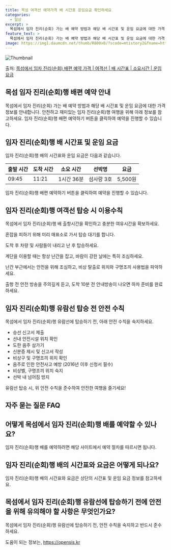 ```yaml
---
title: 목섬 여객선 예약가격 배 시간표 운임요금 확인하세요
categories:
  - 일상
excerpt: >
  목섬에서 임자 진리(순회) 가는 배 예약 방법과 해당 배 시간표 및 운임 요금에 대한 가격 정보를 안내 드리겠습니다. 안전하고 재밋는 임자 진리(순회)행 여행을 위해 아래 정보 참고하시기 바랍니다. 임자 진리(순회)행 배편 예약하기 👈 클릭목섬에서 임자 진리(순회)행 배 시간표출발 시간도착 시간소요 시간선박명요금09:4511:211시간 36분섬사랑 3호5,500원임자 진리(순회)행 배편 예약하기 👈 클릭목섬에서 임자 진리(순회)행 여객선 탑승 시 이용수칙목섬에서 임자 진리(순회)행 배 출항시간을 확인하고 충분한 여유시간을 확보하세요. 혼잡을 피하기 위해 미리 매표소로 가서 탑승 대기를 합니다. 도착 후 차량 및 사람들이 내리고 난 후 탑승하세요. 계단을 이용할 때는 항상 난간을 잡고, 바람이 강한 날에는..
feature_text: >
  목섬에서 임자 진리(순회) 가는 배 예약 방법과 해당 배 시간표 및 운임 요금에 대한 가격 정보를 안내 드리겠습니다. 안전하고 재밋는 임자 진리(순회)행 여행을 위해 아래 정보 참고하시기 바랍니다. 임자 진리(순회)행 배편 예약하기 👈 클릭목섬에서 임자 진리(순회)행 배 시간표출발 시간도착 시간소요 시간선박명요금09:4511:211시간 36분섬사랑 3호5,500원임자 진리(순회)행 배편 예약하기 👈 클릭목섬에서 임자 진리(순회)행 여객선 탑승 시 이용수칙목섬에서 임자 진리(순회)행 배 출항시간을 확인하고 충분한 여유시간을 확보하세요. 혼잡을 피하기 위해 미리 매표소로 가서 탑승 대기를 합니다. 도착 후 차량 및 사람들이 내리고 난 후 탑승하세요. 계단을 이용할 때는 항상 난간을 잡고, 바람이 강한 날에는..
image: https://img1.daumcdn.net/thumb/R800x0/?scode=mtistory2&fname=https%3A%2F%2Fblog.kakaocdn.net%2Fdn%2FoA6kb%2FbtsHCatl687%2FlMsXKzkvakHlGREU03EJPK%2Fimg.webp
---
```


![Thumbnail](https://img1.daumcdn.net/thumb/R800x0/?scode=mtistory2&fname=https%3A%2F%2Fblog.kakaocdn.net%2Fdn%2FoA6kb%2FbtsHCatl687%2FlMsXKzkvakHlGREU03EJPK%2Fimg.webp)

<p>출처: <a href="https://opensis.kr/entry/%EB%AA%A9%EC%84%AC%EC%97%90%EC%84%9C-%EC%9E%84%EC%9E%90-%EC%A7%84%EB%A6%AC%EC%88%9C%ED%9A%8C-%EB%B0%B0%ED%8E%B8-%EC%98%88%EC%95%BD-%EA%B0%80%EA%B2%A9-%EC%97%AC%EA%B0%9D%EC%84%A0-%EB%B0%B0-%EC%8B%9C%EA%B0%84%ED%91%9C-%EC%86%8C%EC%9A%94%EC%8B%9C%EA%B0%84-%EC%9A%B4%EC%9E%84-%EC%9A%94%EA%B8%88" rel="dofollow">목섬에서 임자 진리(순회) 배편 예약 가격 | 여객선 | 배 시간표 | 소요시간 | 운임 요금</a> </p>

## 목섬 임자 진리(순회)행 배편 예약 안내

목섬에서 임자 진리(순회) 가는 배 예약 방법과 해당 배 시간표 및 운임 요금에 대한 가격 정보를 안내합니다. 안전하고 재미있는 임자
진리(순회)행 여행을 위해 아래 정보를 참고하세요. 임자 진리(순회)행 배편 예약하기 버튼을 클릭하여 예약을 진행할 수 있습니다.

## **임자 진리(순회)행 배 시간표 및 운임 요금**

임자 진리(순회)행 배의 시간표와 운임 요금은 다음과 같습니다.

**출발 시간** | **도착 시간** | **소요 시간** | **선박명** | **요금**  
---|---|---|---|---  
09:45 | 11:21 | 1시간 36분 | 섬사랑 3호 | 5,500원  
  
임자 진리(순회)행 배편 예약하기 버튼을 클릭하여 예약을 진행할 수 있습니다.

## **임자 진리(순회)행 여객선 탑승 시 이용수칙**

목섬에서 임자 진리(순회)행 배 출항시간을 확인하고 충분한 여유시간을 확보하세요.

혼잡을 피하기 위해 미리 매표소로 가서 탑승 대기를 합니다.

도착 후 차량 및 사람들이 내리고 난 후 탑승하세요.

계단을 이용할 때는 항상 난간을 잡고, 바람이 강한 날에는 특히 조심하세요.

난간 부근에서는 안전을 위해 조심하고, 비상 탈출로 위치와 구명조끼 사용법을 파악하세요.

출항 전 안전 방송을 주의깊게 듣고, 도착 10분 전 안내방송이 나오면 하차 준비를 완료하세요.

## **임자 진리(순회)행 유람선 탑승 전 안전 수칙**

목섬에서 임자 진리(순회)행 유람선에 탑승하기 전, 아래 안전 수칙을 숙지하세요.

  * 승선 신고서 제출
  * 선내 안전시설 위치 확인
  * 도한 음주 삼가기
  * 신분증 제시 및 신고서 작성
  * 비상구 및 구명조끼 위치 확인
  * 음주로 인한 안전사고 예방 (2016년 이후 신청서 필수)
  * 비상벨, 구명조끼 위치 숙지
  * 선박 내 넘어짐 방지

유람선 탑승 시, 위 안전 수칙을 준수하여 안전한 여행을 즐기세요!

## **자주 묻는 질문 FAQ**

## 어떻게 목섬에서 임자 진리(순회)행 배를 예약할 수 있나요?

임자 진리(순회)행 배를 예약하려면 해당 사이트에서 예약 절차를 따르시면 됩니다.

## 임자 진리(순회)행 배의 시간표와 요금은 어떻게 되나요?

임자 진리(순회)행 배의 시간표와 요금은 상단의 시간표 및 운임 요금 정보를 참고하세요.

## 목섬에서 임자 진리(순회)행 유람선에 탑승하기 전에 안전을 위해 유의해야 할 사항은 무엇인가요?

목섬에서 임자 진리(순회)행 유람선에 탑승하기 전, 안전 수칙을 숙지하고 반드시 준수하세요.



 

도움이 되는 정보는, <a href="https://opensis.kr" rel="dofollow">https://opensis.kr</a>


